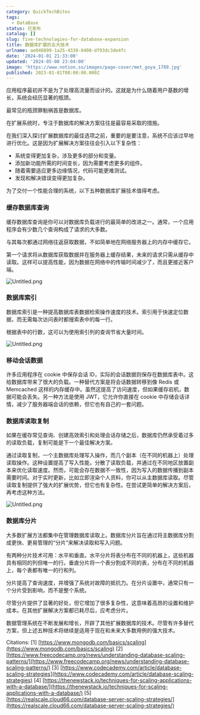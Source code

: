 ```yaml
---
category: QuickTechBites
tags:
  - DataBase
status: 已发布
catalog: []
slug: five-technologies-for-database-expansion
title: 数据库扩展的五大技术
urlname: ae048899-1a25-4338-8408-df93dc3de4fc
date: '2024-01-01 21:33:00'
updated: '2024-05-08 23:04:00'
image: 'https://www.notion.so/images/page-cover/met_goya_1789.jpg'
published: 2023-01-01T08:00:00.000Z
---
```


应用程序最初并不是为了处理高流量而设计的。这就是为什么随着用户基数的增长，系统会经历显著的瓶颈。


最常见的瓶颈罪魁祸首是数据库。


在扩展系统时，专注于数据库的解决方案往往是最容易采取的措施。


在我们深入探讨扩展数据库的最佳选项之前，重要的是要注意，系统不应该过早地进行优化。这是因为扩展解决方案往往会引入以下复杂性：

- 系统变得更加复杂，涉及更多的部分和变量。
- 添加新功能所需的时间变长，因为需要考虑更多的组件。
- 随着需要适应更多边缘情况，代码可能更难测试。
- 发现和解决错误变得更加复杂。

为了交付一个性能合理的系统，以下五种数据库扩展技术值得考虑。


### **缓存数据库查询**


缓存数据库查询是你可以对数据库负载进行的最简单的改进之一。通常，一个应用程序会有少数几个查询构成了请求的大多数。


与其每次都通过网络往返获取数据，不如简单地在网络服务器上的内存中缓存它。


第一个请求将从数据库获取数据并在服务器上缓存结果，未来的请求只需从缓存中读取。这样可以提高性能，因为数据在网络中的传输时间减少了，而且更接近客户端。


![Untitled.png](https://prod-files-secure.s3.us-west-2.amazonaws.com/5d24fe63-e567-4804-86f9-9fdc62e13082/90ccd300-8cb4-4392-a93f-76f7d0b7f352/Untitled.png?X-Amz-Algorithm=AWS4-HMAC-SHA256&X-Amz-Content-Sha256=UNSIGNED-PAYLOAD&X-Amz-Credential=ASIAZI2LB4663IXCTF4D%2F20250413%2Fus-west-2%2Fs3%2Faws4_request&X-Amz-Date=20250413T054216Z&X-Amz-Expires=3600&X-Amz-Security-Token=IQoJb3JpZ2luX2VjEG0aCXVzLXdlc3QtMiJGMEQCIGZkktCm6j5VNmXRjQVh1b5vVyIf3vQjapCpk1zeEK%2FDAiAvnO1RxdLEg5m21A2URl7tTCPAdtigbg6vDTAsnyUppiqIBAjm%2F%2F%2F%2F%2F%2F%2F%2F%2F%2F8BEAAaDDYzNzQyMzE4MzgwNSIMVupRyXMACtRQE9SVKtwDws5iSRJvu2iEiZCB4zCiDCJ%2B87JLGKFqWgQ%2B%2BkNq4m2V%2Fc90r443HusxAsj0ccda156E%2BYoWFPSYNrPf7aoKbRSGaBbb%2B1rJOv0XlKBBwbMXqJ49yoK5My8rHaEzFX71WNWmGGWq5JS%2BL8TYfBa%2FgwUO1KuFAVRUYV8HBOdzgJBckt0naiVndxDp06a7DDA25iNa3ZUIelbKqLBwUZdGvVsmq0Pj9WukwmAiUCYLxSMizTQRgHQT8pWtKJF9GHVlBXIrxPM6Y3l%2FAvstPjnY0bRZe71tUCKHQpLwEBA9mDbYV5VfUamMIPedskXSVAfj27mQsuLJlY1rXBG6x5VFBfTvFRiizMucLqndYBf7O7fv4Bl37zpDwfVvB3kIs6EKcU%2FRui%2Fu4qI0zNSylbGgtkeqsu9tfxhelu3UgMiQBG6nJHRvakVwJFJI36MsdRKBDXWK%2Fq0oGACUCEFfD%2BzDght9V4rq%2FQQj2VY5TzR8SAZZkl5u5hpZ%2B6M%2BsxG%2BpclixqsmmsH7KM9MDdo9s8UdYY96JRB6ZMlS2htqltlaBRcwnbfNRNJDW6ESnBaIuz8%2BR7uSU5OPAgYQphgF30NczSK6yd%2FPppxdlf1GjyzD4TiZghPUKJBn%2BJeD8BAw44vtvwY6pgHYGu9zxixfRpT%2BaI9Szb0x1A6gMFomh8RwtwuFcrT39t%2BpXkQPDQ7UtkXZlKGuCPodRdGQsqg5xgt8MQ%2FOBPzTz4mjfkIUNkb7dpDRH3R%2F2feXJbab3OqpffueAsX%2F4AWXq8dMgquUvFgUbtCDtXKwutvjfOV1VZTwvf1Jzoqd6WYtsLL0RhW0hgVOH5B%2BZmTCp8PWJ0t3teC%2FXIiu5uBRwjiYPyjB&X-Amz-Signature=95a054bd184f7f03059f349e22fd7bcf2ec03350fd92d13354e5073f91b73f02&X-Amz-SignedHeaders=host&x-id=GetObject)


### **数据库索引**


数据库索引是一种提高数据库表数据检索操作速度的技术。索引用于快速定位数据，而无需每次访问表时都搜索表中的每一行。


根据表中的行数，这可以为使用索引列的查询节省大量时间。


![Untitled.png](https://prod-files-secure.s3.us-west-2.amazonaws.com/5d24fe63-e567-4804-86f9-9fdc62e13082/d4109739-24f9-4adf-abd6-8eec0d12f3c8/Untitled.png?X-Amz-Algorithm=AWS4-HMAC-SHA256&X-Amz-Content-Sha256=UNSIGNED-PAYLOAD&X-Amz-Credential=ASIAZI2LB4663IXCTF4D%2F20250413%2Fus-west-2%2Fs3%2Faws4_request&X-Amz-Date=20250413T054216Z&X-Amz-Expires=3600&X-Amz-Security-Token=IQoJb3JpZ2luX2VjEG0aCXVzLXdlc3QtMiJGMEQCIGZkktCm6j5VNmXRjQVh1b5vVyIf3vQjapCpk1zeEK%2FDAiAvnO1RxdLEg5m21A2URl7tTCPAdtigbg6vDTAsnyUppiqIBAjm%2F%2F%2F%2F%2F%2F%2F%2F%2F%2F8BEAAaDDYzNzQyMzE4MzgwNSIMVupRyXMACtRQE9SVKtwDws5iSRJvu2iEiZCB4zCiDCJ%2B87JLGKFqWgQ%2B%2BkNq4m2V%2Fc90r443HusxAsj0ccda156E%2BYoWFPSYNrPf7aoKbRSGaBbb%2B1rJOv0XlKBBwbMXqJ49yoK5My8rHaEzFX71WNWmGGWq5JS%2BL8TYfBa%2FgwUO1KuFAVRUYV8HBOdzgJBckt0naiVndxDp06a7DDA25iNa3ZUIelbKqLBwUZdGvVsmq0Pj9WukwmAiUCYLxSMizTQRgHQT8pWtKJF9GHVlBXIrxPM6Y3l%2FAvstPjnY0bRZe71tUCKHQpLwEBA9mDbYV5VfUamMIPedskXSVAfj27mQsuLJlY1rXBG6x5VFBfTvFRiizMucLqndYBf7O7fv4Bl37zpDwfVvB3kIs6EKcU%2FRui%2Fu4qI0zNSylbGgtkeqsu9tfxhelu3UgMiQBG6nJHRvakVwJFJI36MsdRKBDXWK%2Fq0oGACUCEFfD%2BzDght9V4rq%2FQQj2VY5TzR8SAZZkl5u5hpZ%2B6M%2BsxG%2BpclixqsmmsH7KM9MDdo9s8UdYY96JRB6ZMlS2htqltlaBRcwnbfNRNJDW6ESnBaIuz8%2BR7uSU5OPAgYQphgF30NczSK6yd%2FPppxdlf1GjyzD4TiZghPUKJBn%2BJeD8BAw44vtvwY6pgHYGu9zxixfRpT%2BaI9Szb0x1A6gMFomh8RwtwuFcrT39t%2BpXkQPDQ7UtkXZlKGuCPodRdGQsqg5xgt8MQ%2FOBPzTz4mjfkIUNkb7dpDRH3R%2F2feXJbab3OqpffueAsX%2F4AWXq8dMgquUvFgUbtCDtXKwutvjfOV1VZTwvf1Jzoqd6WYtsLL0RhW0hgVOH5B%2BZmTCp8PWJ0t3teC%2FXIiu5uBRwjiYPyjB&X-Amz-Signature=e0a2f9ef4f9d5dc57e09abe1655227012adc4a655e5f428a219d4709512467c9&X-Amz-SignedHeaders=host&x-id=GetObject)


### **移动会话数据**


许多应用程序在 cookie 中保存会话 ID，实际的会话数据则保存在数据库表中。这给数据库带来了很大的负载。一种替代方案是将会话数据转移到像 Redis 或 Memcached 这样的内存缓存中。虽然这提高了访问速度，但如果缓存宕机，数据可能会丢失。另一种方法是使用 JWT，它允许你直接在 cookie 中存储会话详情，减少了服务器端会话的依赖，但它也有自己的一套问题。


### **数据库读取复制**


如果在缓存常见查询、创建高效索引和处理会话存储之后，数据库仍然承受着过多的读取负载，复制可能是下一个最佳解决方案。


通过读取复制，一个主数据库处理写入操作，而几个副本（在不同的机器上）处理读取操作。这种设置提高了写入性能，分散了读取负载，并通过在不同地区放置副本来优化读取速度。然而，可能会存在数据不一致性，因为写入的数据传播到副本需要时间。对于实时更新，比如立即渲染个人资料，你可以从主数据库读取。尽管读取复制提供了强大的扩展优势，但它也有复杂性。在尝试更简单的解决方案后，再考虑这种方法。


![Untitled.png](https://prod-files-secure.s3.us-west-2.amazonaws.com/5d24fe63-e567-4804-86f9-9fdc62e13082/24928cbe-8502-42c3-8c51-57b72171cc67/Untitled.png?X-Amz-Algorithm=AWS4-HMAC-SHA256&X-Amz-Content-Sha256=UNSIGNED-PAYLOAD&X-Amz-Credential=ASIAZI2LB4663IXCTF4D%2F20250413%2Fus-west-2%2Fs3%2Faws4_request&X-Amz-Date=20250413T054216Z&X-Amz-Expires=3600&X-Amz-Security-Token=IQoJb3JpZ2luX2VjEG0aCXVzLXdlc3QtMiJGMEQCIGZkktCm6j5VNmXRjQVh1b5vVyIf3vQjapCpk1zeEK%2FDAiAvnO1RxdLEg5m21A2URl7tTCPAdtigbg6vDTAsnyUppiqIBAjm%2F%2F%2F%2F%2F%2F%2F%2F%2F%2F8BEAAaDDYzNzQyMzE4MzgwNSIMVupRyXMACtRQE9SVKtwDws5iSRJvu2iEiZCB4zCiDCJ%2B87JLGKFqWgQ%2B%2BkNq4m2V%2Fc90r443HusxAsj0ccda156E%2BYoWFPSYNrPf7aoKbRSGaBbb%2B1rJOv0XlKBBwbMXqJ49yoK5My8rHaEzFX71WNWmGGWq5JS%2BL8TYfBa%2FgwUO1KuFAVRUYV8HBOdzgJBckt0naiVndxDp06a7DDA25iNa3ZUIelbKqLBwUZdGvVsmq0Pj9WukwmAiUCYLxSMizTQRgHQT8pWtKJF9GHVlBXIrxPM6Y3l%2FAvstPjnY0bRZe71tUCKHQpLwEBA9mDbYV5VfUamMIPedskXSVAfj27mQsuLJlY1rXBG6x5VFBfTvFRiizMucLqndYBf7O7fv4Bl37zpDwfVvB3kIs6EKcU%2FRui%2Fu4qI0zNSylbGgtkeqsu9tfxhelu3UgMiQBG6nJHRvakVwJFJI36MsdRKBDXWK%2Fq0oGACUCEFfD%2BzDght9V4rq%2FQQj2VY5TzR8SAZZkl5u5hpZ%2B6M%2BsxG%2BpclixqsmmsH7KM9MDdo9s8UdYY96JRB6ZMlS2htqltlaBRcwnbfNRNJDW6ESnBaIuz8%2BR7uSU5OPAgYQphgF30NczSK6yd%2FPppxdlf1GjyzD4TiZghPUKJBn%2BJeD8BAw44vtvwY6pgHYGu9zxixfRpT%2BaI9Szb0x1A6gMFomh8RwtwuFcrT39t%2BpXkQPDQ7UtkXZlKGuCPodRdGQsqg5xgt8MQ%2FOBPzTz4mjfkIUNkb7dpDRH3R%2F2feXJbab3OqpffueAsX%2F4AWXq8dMgquUvFgUbtCDtXKwutvjfOV1VZTwvf1Jzoqd6WYtsLL0RhW0hgVOH5B%2BZmTCp8PWJ0t3teC%2FXIiu5uBRwjiYPyjB&X-Amz-Signature=fe7e131b9ccb8291555236388ef0cde6a89a29d4bcd65bb1a1cb62b2d5e79fc5&X-Amz-SignedHeaders=host&x-id=GetObject)


### **数据库分片**


大多数扩展方法都集中在管理数据库读取上。数据库分片旨在通过将主数据库分割成更快、更易管理的“分片”来解决读取和写入问题。


有两种分片技术可用：水平和垂直。水平分片将表分布在不同的机器上，这些机器具有相同的列但唯一的行。垂直分片将一个表分割成不同的表，分布在不同的机器上，每个表都有唯一的行和列。


分片提高了查询速度，并增强了系统对故障的抵抗力。在分片设置中，通常只有一个分片受到影响，而不是整个系统。


尽管分片提供了显著的好处，但它增加了很多复杂性，这意味着高昂的设置和维护成本。在其他扩展解决方案都已耗尽后，应考虑分片。


数据管理系统在不断发展和增长，开辟了其他扩展数据库的技术。尽管有许多替代方案，但上述五种技术将继续是适用于现在和未来大多数用例的强大技术。


Citations:
[1] [https://www.mongodb.com/basics/scaling](https://www.mongodb.com/basics/scaling)
[2] [https://www.freecodecamp.org/news/understanding-database-scaling-patterns/](https://www.freecodecamp.org/news/understanding-database-scaling-patterns/)
[3] [https://www.codecademy.com/article/database-scaling-strategies](https://www.codecademy.com/article/database-scaling-strategies)
[4] [https://thenewstack.io/techniques-for-scaling-applications-with-a-database/](https://thenewstack.io/techniques-for-scaling-applications-with-a-database/)
[5] [https://realscale.cloud66.com/database-server-scaling-strategies/](https://realscale.cloud66.com/database-server-scaling-strategies/)

